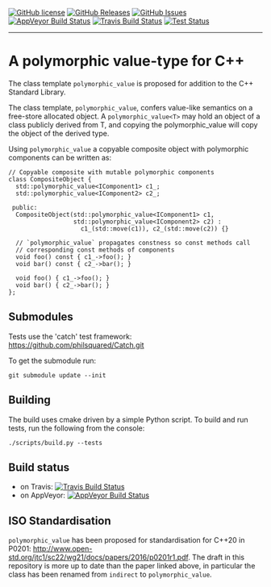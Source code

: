 [![GitHub license](https://img.shields.io/badge/license-MIT-blue.svg)](https://raw.githubusercontent.com/jbcoe/polymorphic_value/master/LICENSE.txt)
[![GitHub Releases](https://img.shields.io/github/release/jbcoe/polymorphic_value.svg)](https://github.com/jbcoe/polymorphic_value/releases)
[![GitHub Issues](https://img.shields.io/github/issues/jbcoe/polymorphic_value.svg)](http://github.com/jbcoe/polymorphic_value/issues)
[![AppVeyor Build Status](https://ci.appveyor.com/api/projects/status/github/jbcoe/polymorphic_value?svg=true&branch=master)](https://ci.appveyor.com/project/jbcoe/polymorphic-value)
[![Travis Build Status](https://travis-ci.org/jbcoe/polymorphic_value.svg?branch=master)](https://travis-ci.org/jbcoe/polymorphic_value)
[![Test Status](https://img.shields.io/appveyor/tests/NZSmartie/coap-net-iu0to.svg)](https://github.com/jbcoe/polymorphic_value)

---

# A polymorphic value-type for C++

The class template `polymorphic_value` is proposed for addition to the C++ Standard Library.

The class template, `polymorphic_value`, confers value-like semantics on a free-store
allocated object.  A `polymorphic_value<T>` may hold an object of a class publicly
derived from T, and copying the polymorphic_value<T> will copy the object of the derived
type.

Using `polymorphic_value` a copyable composite object with polymorphic components can be
written as:

~~~ {.cpp}
// Copyable composite with mutable polymorphic components
class CompositeObject {
  std::polymorphic_value<IComponent1> c1_;
  std::polymorphic_value<IComponent2> c2_;

 public:
  CompositeObject(std::polymorphic_value<IComponent1> c1,
                  std::polymorphic_value<IComponent2> c2) :
                    c1_(std::move(c1)), c2_(std::move(c2)) {}

  // `polymorphic_value` propagates constness so const methods call 
  // corresponding const methods of components
  void foo() const { c1_->foo(); }
  void bar() const { c2_->bar(); }

  void foo() { c1_->foo(); }
  void bar() { c2_->bar(); }
};
~~~

## Submodules
Tests use the 'catch' test framework: <https://github.com/philsquared/Catch.git>

To get the submodule run:

```
git submodule update --init
```

## Building
The build uses cmake driven by a simple Python script. To build and run tests, run the following from the console:

```
./scripts/build.py --tests
```

## Build status
- on Travis: [![Travis Build Status](https://travis-ci.org/jbcoe/polymorphic_value.svg?branch=master)](https://travis-ci.org/jbcoe/polymorphic_value)
- on AppVeyor: [![AppVeyor Build Status](https://ci.appveyor.com/api/projects/status/github/jbcoe/polymorphic_value?svg=true&branch=master)](https://ci.appveyor.com/project/jbcoe/polymorphic-value)

## ISO Standardisation
`polymorphic_value` has been proposed for standardisation for C++20 in P0201: <http://www.open-std.org/jtc1/sc22/wg21/docs/papers/2016/p0201r1.pdf>.
The draft in this repository is more up to date than the paper linked above, in particular the class has been renamed from `indirect` to `polymorphic_value`.
